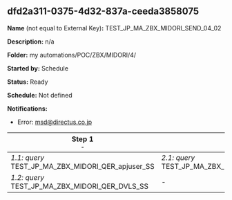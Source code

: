 ## dfd2a311-0375-4d32-837a-ceeda3858075

**Name** (not equal to External Key)**:** TEST_JP_MA_ZBX_MIDORI_SEND_04_02

**Description:** n/a

**Folder:** my automations/POC/ZBX/MIDORI/4/

**Started by:** Schedule

**Status:** Ready

**Schedule:** Not defined

**Notifications:**

* Error: msd@directus.co.jp

| Step 1<br>_<small>-</small>_ | Step 2<br>_<small>-</small>_ |
| --- | --- |
| _1.1: query_<br>TEST_JP_MA_ZBX_MIDORI_QER_apjuser_SS | _2.1: query_<br>TEST_JP_MA_ZBX_MIDORI_QER_SEND_04_02 |
| _1.2: query_<br>TEST_JP_MA_ZBX_MIDORI_QER_DVLS_SS | - |
